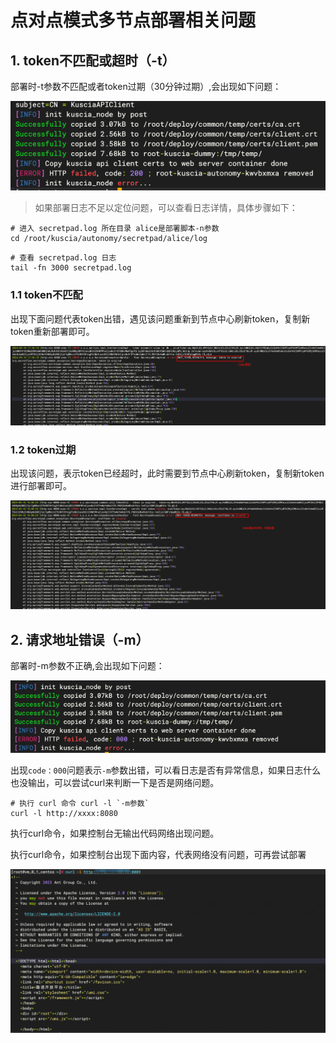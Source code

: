 # 点对点模式多节点部署相关问题

## 1. token不匹配或超时（-t）
部署时-t参数不匹配或者token过期（30分钟过期）,会出现如下问题：

![img.png](../imgs/asked/token_error.png)

> 如果部署日志不足以定位问题，可以查看日志详情，具体步骤如下：

```shell
# 进入 secretpad.log 所在目录 alice是部署脚本-n参数
cd /root/kuscia/autonomy/secretpad/alice/log
```

```shell
# 查看 secretpad.log 日志
tail -fn 3000 secretpad.log
```
### 1.1 token不匹配

出现下面问题代表token出错，遇见该问题重新到节点中心刷新token，复制新token重新部署即可。

![img.png](../imgs/asked/deploy/token_expired.png)

### 1.2 token过期

出现该问题，表示token已经超时，此时需要到节点中心刷新token，复制新token进行部署即可。

![img.png](../imgs/asked/deploy/token_invalid.png)


## 2. 请求地址错误（-m）
部署时-m参数不正确,会出现如下问题：

![img.png](../imgs/asked/address_error.png)

出现`code：000`问题表示`-m`参数出错，可以看日志是否有异常信息，如果日志什么也没输出，可以尝试curl来判断一下是否是网络问题。
```shell
# 执行 curl 命令 curl -l `-m参数`
curl -l http://xxxx:8080
```
执行curl命令，如果控制台无输出代码网络出现问题。

执行curl命令，如果控制台出现下面内容，代表网络没有问题，可再尝试部署

![img.png](../imgs/asked/deploy/curl_success.png)